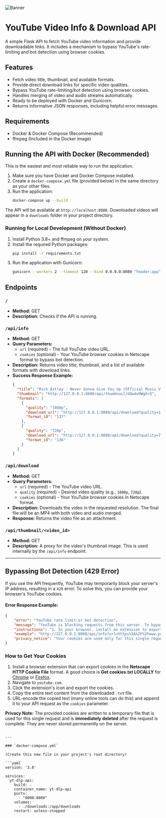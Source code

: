 ![Banner](https://applescoop.org/image/wallpapers/mac/vibrant-sunset-in-the-forest-mountains-landscapes-nature-8k-top-rated-most-downloaded-free-download-wallpapers-for-macbook-pro-and-macbook-air-and-microsoft-windows-desktop-pcs-4k-07-12-2024-1733638654-hd-wallpaper.webp)

# YouTube Video Info & Download API

A simple Flask API to fetch YouTube video information and provide downloadable links. It includes a mechanism to bypass YouTube's rate-limiting and bot detection using browser cookies.

## Features

*   Fetch video title, thumbnail, and available formats.
*   Provide direct download links for specific video qualities.
*   Bypass YouTube rate-limiting/bot detection using browser cookies.
*   Handles merging of video and audio streams automatically.
*   Ready to be deployed with Docker and Gunicorn.
*   Returns informative JSON responses, including helpful error messages.

## Requirements

*   Docker & Docker Compose (Recommended)
*   ffmpeg (Included in the Docker image)

## Running the API with Docker (Recommended)

This is the easiest and most reliable way to run the application.

1.  Make sure you have Docker and Docker Compose installed.
2.  Create a `docker-compose.yml` file (provided below) in the same directory as your other files.
3.  Run the application:
    ```bash
    docker-compose up --build
    ```
The API will be available at `http://localhost:8080`. Downloaded videos will appear in a `downloads` folder in your project directory.

### Running for Local Development (Without Docker)

1.  Install Python 3.8+ and ffmpeg on your system.
2.  Install the required Python packages:
    ```bash
    pip install -r requirements.txt
    ```
3.  Run the application with Gunicorn:
    ```bash
    gunicorn --workers 2 --timeout 120 --bind 0.0.0.0:8080 "header:app"
    ```

## Endpoints

### `/`

*   **Method:** GET
*   **Description:** Checks if the API is running.

### `/api/info`

*   **Method:** GET
*   **Query Parameters:**
    *   `url` (required) - The full YouTube video URL.
    *   `cookies` (optional) - Your YouTube browser cookies in Netscape format to bypass bot detection.
*   **Description:** Returns video title, thumbnail, and a list of available formats with download links.
*   **Success Response Example:**
    ```json
    {
      "title": "Rick Astley - Never Gonna Give You Up (Official Music Video)",
      "thumbnail": "http://127.0.0.1:8080/api/thumbnail/dQw4w9WgXcQ",
      "formats": [
        {
          "quality": "1080p",
          "download_url": "http://127.0.0.1:8080/api/download?quality=1080p&url=https%3A%2F%2Fwww.youtube.com%2Fwatch%3Fv%3DdQw4w9WgXcQ",
          "format_id": "137"
        },
        {
          "quality": "720p",
          "download_url": "http://127.0.0.1:8080/api/download?quality=720p&url=https%3A%2F%2Fwww.youtube.com%2Fwatch%3Fv%3DdQw4w9WgXcQ",
          "format_id": "136"
        }
      ]
    }
    ```

### `/api/download`

*   **Method:** GET
*   **Query Parameters:**
    *   `url` (required) - The YouTube video URL.
    *   `quality` (required) - Desired video quality (e.g., `1080p`, `720p`).
    *   `cookies` (optional) - Your YouTube browser cookies in Netscape format.
*   **Description:** Downloads the video in the requested resolution. The final file will be an MP4 with both video and audio merged.
*   **Response:** Returns the video file as an attachment.

### `/api/thumbnail/<video_id>`

*   **Method:** GET
*   **Description:** A proxy for the video's thumbnail image. This is used internally by the `/api/info` endpoint.

---

## Bypassing Bot Detection (429 Error)

If you use the API frequently, YouTube may temporarily block your server's IP address, resulting in a `429` error. To solve this, you can provide your browser's YouTube cookies.

#### Error Response Example:
```json
{
    "error": "YouTube rate limit or bot detection",
    "message": "YouTube is blocking requests from this server. To bypass this, you can provide your YouTube cookies.",
    "instructions": "1. In your browser, install an extension to export your YouTube cookies in Netscape format (e.g., 'Get cookies.txt LOCALLY'). 2. Copy the entire contents of the exported text file. 3. Add the copied text as a 'cookies' query parameter to the API URL.",
    "example": "http://127.0.0.1:8080/api/info?url=https%3A%2F%2Fwww.youtube.com%2Fwatch%3Fv%3DdQw4w9WgXcQ&cookies=<PASTE_YOUR_COOKIE_DATA_HERE>",
    "privacy_notice": "Your cookies are used only for this single request to bypass the block and are not stored on the server."
}
```

### How to Get Your Cookies

1.  Install a browser extension that can export cookies in the **Netscape HTTP Cookie File** format. A good choice is **Get cookies.txt LOCALLY** for [Chrome](https://chrome.google.com/webstore/detail/get-cookiestxt-locally/cclelndahbckbenkjhflpdbgdldlbecc) or [Firefox](https://addons.mozilla.org/en-US/firefox/addon/get-cookies-txt-locally/).
2.  Navigate to `youtube.com`.
3.  Click the extension's icon and export the cookies.
4.  Copy the entire text content from the downloaded `.txt` file.
5.  URL-encode the copied text (many online tools can do this) and append it to your API request as the `cookies` parameter.

**Privacy Note:** The provided cookies are written to a temporary file that is used for this single request and is **immediately deleted** after the request is complete. They are never stored permanently on the server.
```

---

### `docker-compose.yml`

(Create this new file in your project's root directory)

```yaml
version: '3.8'

services:
  yt-dlp-api:
    build: .
    container_name: yt-dlp-api
    ports:
      - "8080:8080"
    volumes:
      - ./downloads:/app/downloads
    restart: unless-stopped
```